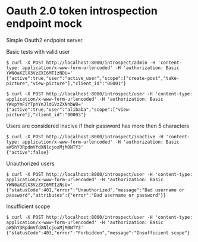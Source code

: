 # Oauth 2.0 token introspection endpoint mock

Simple Oauth2 endpoint server.

Basic tests with valid user
```
$ curl -X POST http://localhost:8000/introspect/admin -H 'content-type: application/x-www-form-urlencoded' -H 'authorization: Basic YWN0aXZlX3VzZXI6MTIzNDU='
{"active":true,"user":"active_user","scope":["create-post","take-picture","view-picture"],"client_id":"00001"}
```

```
$ curl -X POST http://localhost:8000/introspect/user -H 'content-type: application/x-www-form-urlencoded' -H 'authorization: Basic YWxpYmFiYTphYnJldGVzZXNhbW8='
{"active":true,"user":"alibaba","scope":["view-picture"],"client_id":"00003"}
```

Users are considered inacive if their password has more then 5 characters
```
$ curl -X POST http://localhost:8000/introspect/inactive -H 'content-type: application/x-www-form-urlencoded' -H 'authorization: Basic aW5hY3RpdmVfdXNlcjoxMjM0NTY3'
{"active":false}
```

Unauthorized users
```
$ curl -X POST http://localhost:8000/introspect/user -H 'content-type: application/x-www-form-urlencoded' -H 'authorization: Basic YWN0aXZlX3VzZXI6MTIzNsU='
{"statusCode":401,"error":"Unauthorized","message":"Bad username or password","attributes":{"error":"Bad username or password"}}
```

Insufficient scope
```
$ curl -X POST http://localhost:8000/introspect/user -H 'content-type: application/x-www-form-urlencoded' -H 'authorization: Basic aW5hY3RpdmVfdXNlcjoxMjM0NTY3'
{"statusCode":403,"error":"Forbidden","message":"Insufficient scope"}
```
